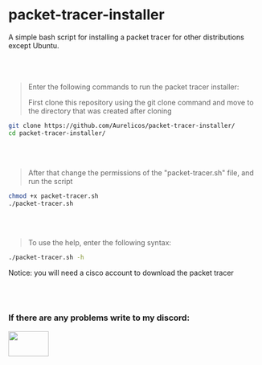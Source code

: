 # packet-tracer-installer
A simple bash script for installing a packet tracer for other distributions except Ubuntu.
<br></br>
<br></br>
> Enter the following commands to run the packet tracer installer:
> 
> First clone this repository using the git clone command and move to the directory that was created after cloning
```bash
git clone https://github.com/Aurelicos/packet-tracer-installer/
cd packet-tracer-installer/
```
<br></br>
> After that change the permissions of the "packet-tracer.sh" file, and run the script
```bash
chmod +x packet-tracer.sh
./packet-tracer.sh
```
<br></br>
> To use the help, enter the following syntax:
```bash
./packet-tracer.sh -h
```

Notice: you will need a cisco account to download the packet tracer

<br></br>
<h3>If there are any problems write to my discord:</h3><a href="https://discordapp.com/users/869579499266793512" title="My discord account" id="logo" target="_blank" data-hveid="8"><img src="https://jablickar.cz/wp-content/uploads/2021/03/Discord-logo.png.webp" height="50" width="80"></a>

